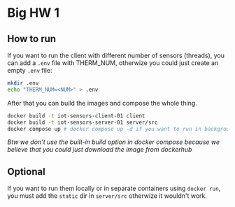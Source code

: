 # Big HW 1

## How to run

If you want to run the client with different number of sensors (threads), you can add a `.env` file with THERM_NUM, otherwize you could just create an empty `.env` file:

```bash
mkdir .env
echo "THERM_NUM=<NUM>" > .env
```

After that you can build the images and compose the whole thing.

```bash
docker build -t iot-sensors-client-01 client
docker build -t iot-sensors-server-01 server/src
docker compose up # docker compose up -d if you want to run in background
```

*Btw we don't use the built-in build option in docker compose because we believe that you could just download the image from dockerhub*

## Optional

If you want to run them locally or in separate containers using `docker run`, you must add the `static` dir in `server/src` otherwize it wouldn't work.
